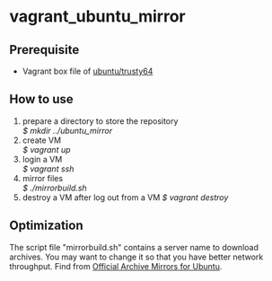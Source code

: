 # vagrant_ubuntu_mirror
## Prerequisite
* Vagrant box file of [ubuntu/trusty64](https://atlas.hashicorp.com/ubuntu/boxes/trusty64)

## How to use
1. prepare a directory to store the repository  
_$ mkdir ../ubuntu_mirror_
2. create VM  
_$ vagrant up_
3. login a VM  
_$ vagrant ssh_
4. mirror files  
_$ ./mirrorbuild.sh_
5. destroy a VM after log out from a VM
_$ vagrant destroy_

## Optimization
The script file "mirrorbuild.sh" contains a server name to download archives.
You may want to change it so that you have better network throughput.
Find from [Official Archive Mirrors for Ubuntu](https://launchpad.net/ubuntu/+archivemirrors).
